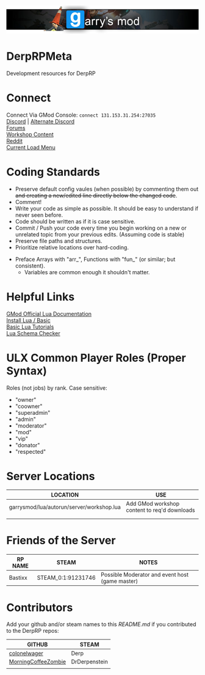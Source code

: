 ![DerpRP GMod](/Images/banner.png)  

# DerpRPMeta
Development resources for DerpRP  


# Connect
Connect Via GMod Console: `connect 131.153.31.254:27035`  
[Discord](https://discord.gg/YVMUpe) | [Alternate Discord](https://discord.gg/crFNW7)  
[Forums](http://rpforum.derpdarkrp.nn.pe/index.php)  
[Workshop Content](https://steamcommunity.com/sharedfiles/filedetails/?id=1797327391)  
[Reddit](https://www.reddit.com/r/GMServers/comments/cha8xf/derprp/)  
[Current Load Menu](http://5632523523f2.000webhostapp.com/striperloadingscreen/index.php?steamid=%s)  


# Coding Standards

* Preserve default config vaules (when possible) by commenting them out ~~and creating a new/edited line directly below the changed code~~.  
* Comment!  
* Write your code as simple as possible. It should be easy to understand if never seen before.  
* Code should be written as if it is case sensitive.  
* Commit / Push your code every time you begin working on a new or unrelated topic from your previous edits. (Assuming code is stable)  
* Preserve file paths and structures.  
* Prioritize relative locations over hard-coding.  
+ Preface Arrays with "arr_", Functions with "fun_" (or similar; but consistent).  
	* Variables are common enough it shouldn't matter.  


# Helpful Links
[GMod Official Lua Documentation](https://wiki.garrysmod.com/page/Main_Page)  
[Install Lua / Basic](https://www.lua.org/start.html#learning)  
[Basic Lua Tutorials](https://www.lua.org/pil/contents.html)  
[Lua Schema Checker](https://fptje.github.io/glualint-web/)  


# ULX Common Player Roles (Proper Syntax)
Roles (not jobs) by rank. Case sensitive:

* "owner"
* "coowner"
* "superadmin"
* "admin"
* "moderator"
* "mod"
* "vip"
* "donator"
* "respected"


# Server Locations

| **LOCATION** | **USE** |  
|--------------|---------|  
| garrysmod/lua/autorun/server/workshop.lua | Add GMod workshop content to req'd downloads |  
| | |  
| | |  


# Friends of the Server

| **RP NAME** | **STEAM** | **NOTES** |  
|-------------|-----------|-----------|  
| Bastixx | STEAM_0:1:91231746 | Possible Moderator and event host (game master) |  




# Contributors
Add your github and/or steam names to this *README.md* if you contributed to the DerpRP repos:  

| **GITHUB** | **STEAM** |  
|--------|-------|  
| [colonelwager](https://github.com/colonelwager) | Derp |   
| [MorningCoffeeZombie](https://github.com/MorningCoffeeZombie) | DrDerpenstein |  
| | |   


